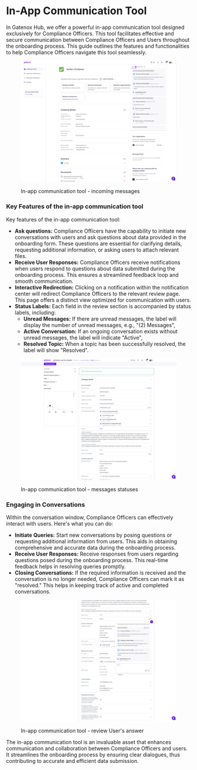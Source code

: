 # In-App Communication Tool

In Gatenox Hub, we offer a powerful in-app communication tool designed exclusively for Compliance Officers. This tool facilitates effective and secure communication between Compliance Officers and Users throughout the onboarding process. This guide outlines the features and functionalities to help Compliance Officers navigate this tool seamlessly.

<figure><img src="../.gitbook/assets/CommsTool_ComplianceOfficer_answers_from_Users.png" alt="In-app communication tool - incoming messages"><figcaption><p>In-app communication tool - incoming messages</p></figcaption></figure>

### **Key Features of the in-app communication tool**

Key features of the in-app communication tool:

* **Ask questions:** Compliance Officers have the capability to initiate new conversations with users and ask questions about data provided in the onboarding form. These questions are essential for clarifying details, requesting additional information, or asking users to attach relevant files.
* **Receive User Responses:** Compliance Officers receive notifications when users respond to questions about data submitted during the onboarding process. This ensures a streamlined feedback loop and smooth communication.
* **Interactive Redirection:** Clicking on a notification within the notification center will redirect Compliance Officers to the relevant review page. This page offers a distinct view optimized for communication with users.
* **Status Labels:** Each field in the review section is accompanied by status labels, including:
  * **Unread Messages:** If there are unread messages, the label will display the number of unread messages, e.g., "(2) Messages",
  * **Active Conversation:** If an ongoing conversation exists without unread messages, the label will indicate "Active",
  * **Resolved Topic:** When a topic has been successfully resolved, the label will show "Resolved".

<figure><img src="../.gitbook/assets/CommsTool_ComplianceOfficer_labels_statuses.png" alt="In-app communication tool - messages statuses"><figcaption><p>In-app communication tool - messages statuses</p></figcaption></figure>

### **Engaging in Conversations**

Within the conversation window, Compliance Officers can effectively interact with users. Here's what you can do:

* **Initiate Queries:** Start new conversations by posing questions or requesting additional information from users. This aids in obtaining comprehensive and accurate data during the onboarding process.
* **Receive User Responses:** Receive responses from users regarding questions posed during the onboarding process. This real-time feedback helps in resolving queries promptly.
* **Closing Conversations:** If the required information is received and the conversation is no longer needed, Compliance Officers can mark it as "resolved." This helps in keeping track of active and completed conversations.

<figure><img src="../.gitbook/assets/CommsTool_ComplianceOfficer_review_of_answers.png" alt="In-app communication tool - review User&#x27;s answer"><figcaption><p>In-app communication tool - review User's answer</p></figcaption></figure>

The in-app communication tool is an invaluable asset that enhances communication and collaboration between Compliance Officers and users. It streamlines the onboarding process by ensuring clear dialogues, thus contributing to accurate and efficient data submission.
